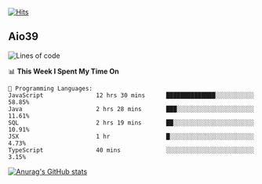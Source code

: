 [![Hits](https://hits.seeyoufarm.com/api/count/incr/badge.svg?url=https%3A%2F%2Fgithub.com%2Faio39&count_bg=%2339C5BB&title_bg=%23555555&icon=&icon_color=%23E7E7E7&title=hits&edge_flat=false)](https://hits.seeyoufarm.com)

## Aio39

<!--START_SECTION:waka-->
![Lines of code](https://img.shields.io/badge/From%20Hello%20World%20I%27ve%20Written-326215%20lines%20of%20code-blue)

📊 **This Week I Spent My Time On** 

```text
💬 Programming Languages: 
JavaScript               12 hrs 30 mins      ██████████████░░░░░░░░░░░   58.85% 
Java                     2 hrs 28 mins       ███░░░░░░░░░░░░░░░░░░░░░░   11.61% 
SQL                      2 hrs 19 mins       ██░░░░░░░░░░░░░░░░░░░░░░░   10.91% 
JSX                      1 hr                █░░░░░░░░░░░░░░░░░░░░░░░░   4.73% 
TypeScript               40 mins             ░░░░░░░░░░░░░░░░░░░░░░░░░   3.15%

```


<!--END_SECTION:waka-->
[![Anurag's GitHub stats](https://github-readme-stats.vercel.app/api?username=aio39)](https://github.com/anuraghazra/github-readme-stats)

<!--
**aio39/aio39** is a ✨ _special_ ✨ repository because its `README.md` (this file) appears on your GitHub profile.

Here are some ideas to get you started:

- 🔭 I’m currently working on ...
- 🌱 I’m currently learning ...
- 👯 I’m looking to collaborate on ...
- 🤔 I’m looking for help with ...
- 💬 Ask me about ...
- 📫 How to reach me: ...
- 😄 Pronouns: ...
- ⚡ Fun fact: ...
-->
